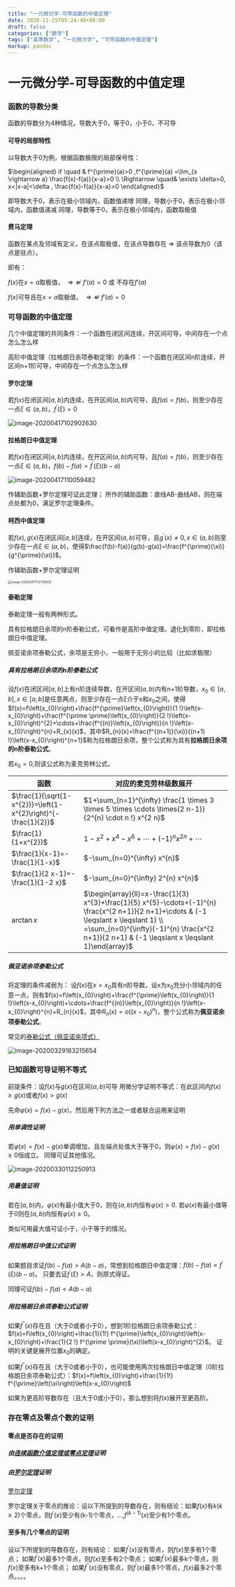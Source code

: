 ```yaml
---
title: "一元微分学-可导函数的中值定理"
date: 2020-11-25T05:24:48+08:00
draft: false
categories: ["数学"]
tags: ["高等数学", "一元微分学", "可导函数的中值定理"] 
markup: pandoc
---
```


# 一元微分学-可导函数的中值定理

### 函数的导数分类

函数的导数分为4种情况，导数大于0，等于0，小于0，不可导

#### 可导的局部特性

以导数大于0为例，根据函数极限的局部保号性：

$\begin{aligned} if \quad & f^{\prime}(a)>0 ,f^{\prime}(a) =\lim_{x \rightarrow a} \frac{f(x)-f(a)}{x-a}>0 \\ \Rightarrow \quad&  \exists \delta>0,  x<|x-a|<\delta , \frac{f(x)-f(a)}{x-a}>0 \end{aligned}$

即导数大于0，表示在极小邻域内，函数值递增
同理，导数小于0，表示在极小邻域内，函数值递减
同理，导数等于0，表示在极小邻域内，函数取极值

#### 费马定理

函数在某点及邻域有定义，在该点取极值，在该点导数存在 $\Rightarrow$ 该点导数为0（该点是驻点）。

即有：

$f(x)$在$x=a$取极值， $\Rightarrow \nLeftarrow$ $f'(a)=0$ 或 不存在$f'(a)$

$f(x)$可导且在$x=a$取极值， $\Rightarrow \nLeftarrow$ $f'(a)=0$ 

### 可导函数的中值定理

几个中值定理的共同条件：一个函数在闭区间连续，开区间可导，中间存在一个点怎么怎么样

高阶中值定理（拉格朗日余项泰勒定理）的条件：一个函数在闭区间n阶连续，开区间n+1阶可导，中间存在一个点怎么怎么样

#### 罗尔定理

若$f(x)$在闭区间$[a, b]$内连续，在开区间$(a, b)$内可导，且$f(a)=f(b)$，则至少存在一点$\xi \in(a, b)$，$f^{\prime}(\xi)=0$

![image-20200417102902630](https://picgo12138.oss-cn-hangzhou.aliyuncs.com/md/image-20200417102902630.png)

#### 拉格朗日中值定理

若$f(x)$在闭区间$[a, b]$内连续，在开区间$(a, b)$内可导，且$f(a)=f(b)$，则至少存在一点$\xi \in(a, b)$，$f(b)-f(a)=f^{\prime}(\xi)(b-a)$

![image-20200417110059482](https://picgo12138.oss-cn-hangzhou.aliyuncs.com/md/image-20200417110059482.png)

作辅助函数+罗尔定理可证此定理；
所作的辅助函数：直线AB-曲线AB，则在端点处都为0，满足罗尔定理条件。

#### 柯西中值定理

若$f(x), g(x)$在闭区间$[a, b]$连续，在开区间$(a, b)$可导，且$g^{\prime}(x) \neq 0, x \in(a, b)$则至少存在一点$\xi \in(a, b)$，使得$\frac{f(b)-f(a)}{g(b)-g(a)}=\frac{f^{\prime}(\xi)}{g^{\prime}(\xi)}$。



作辅助函数+罗尔定理证明

<img src="https://picgo12138.oss-cn-hangzhou.aliyuncs.com/md/image-20200417112739202.png" alt="image-20200417112739202" style="zoom:50%;" />

#### 泰勒定理

泰勒定理一般有两种形式。

具有拉格朗日余项的n阶泰勒公式，可看作是高阶中值定理。退化到零阶，即拉格朗日中值定理。

佩亚诺余项泰勒公式，余项是无穷小，一般用于无穷小的比较（比如求极限）

##### 具有拉格朗日余项的n阶泰勒公式

设$f(x)$在闭区间$[a,b]$上有n阶连续导数，在开区间$(a,b)$内有n+1阶导数，$x_{0} \in[a, b], x \in[a, b]$是任意两点，则至少存在一点$\xi$介于x和$x_0$之间，使得$f(x)=f\left(x_{0}\right)+\frac{f^{\prime}\left(x_{0}\right)}{1 !}\left(x-x_{0}\right)+\frac{f^{\prime \prime}\left(x_{0}\right)}{2 !}\left(x-x_{0}\right)^{2}+\cdots+\frac{f^{(n)}\left(x_{0}\right)}{n !}\left(x-x_{0}\right)^{n}+R_{x}(x)$，其中$R_{n}(x)=\frac{f^{(n+1)}(\xi)}{(n+1) !}\left(x-x_{0}\right)^{n+1}$称为拉格朗日余项，整个公式称为具有**拉格朗日余项的n阶泰勒公式**。

若$x_0 = 0$,则该公式称为麦克劳林公式。

| 函数                                                         | 对应的麦克劳林级数展开                                       |
| ------------------------------------------------------------ | ------------------------------------------------------------ |
| $\frac{1}{\sqrt{1-x^{2}}}=\left(1-x^{2}\right)^{-\frac{1}{2}}$ | $1+\sum_{n=1}^{\infty} \frac{1 \times 3 \times 5 \times \cdots \times(2 n-1)}{2^{n} \cdot n !} x^{2 n}$ |
| $\frac{1}{1+x^{2}}$                                          | $1-x^{2}+x^{4}-x^{6}+\cdots+(-1)^{n} x^{2 n}+\cdots$         |
| $\frac{1}{x-1}=-\frac{1}{1-x}$                               | $-\sum_{n=0}^{\infty} x^{n}$                                 |
| $\frac{1}{2 x-1}=-\frac{1}{1-2 x}$                           | $-\sum_{n=0}^{\infty} 2^{n} x^{n}$                           |
| $\arctan x$                                                  | $\begin{array}{ll}=x-\frac{1}{3} x^{3}+\frac{1}{5} x^{5}-\cdots+(-1)^{n} \frac{x^{2 n+1}}{2 n+1}+\cdots & (-1 \leqslant x \leqslant 1) \\ =\sum_{n=0}^{\infty}(-1)^{n} \frac{x^{2 n+1}}{2 n+1} & (-1 \leqslant x \leqslant 1)\end{array}$ |

##### 佩亚诺余项泰勒公式

将定理的条件减弱为：
设$f(x)$在$x=x_0$具有n阶导数，设x为$x_0$充分小邻域内的任意一点，则有$f(x)=f\left(x_{0}\right)+\frac{f^{\prime}\left(x_{0}\right)}{1 !}\left(x-x_{0}\right)+\cdots+\frac{f^{(n)}\left(x_{0}\right)}{n !}\left(x-x_{0}\right)^{n}+R_{n}(x)$，其中$R_{n}(x)=o\left(\left(x-x_{0}\right)^{n}\right)$，整个公式称为**佩亚诺余项泰勒公式**。

常见的[泰勒公式（佩亚诺余项式）](#泰勒公式（佩亚诺余项式）)

![image-20200329183215654](https://picgo12138.oss-cn-hangzhou.aliyuncs.com/md/image-20200329183215654.png)

### 已知函数可导证明不等式

前提条件：设$f(x)$与$g(x)$在区间$(a,b)$可导
用微分学证明不等式：在此区间内$f(x) \geqslant g(x)$或者$f(x)>g(x)$

先命$\varphi(x)=f(x)-g(x)$，然后用下列方法之一或者联合运用来证明

##### 用单调性证明

若$\varphi(x)=f(x)-g(x)$单调增加，且左端点处值大于等于0，则$\varphi(x)=f(x)-g(x) \ge 0$恒成立。
同理可证其他情况。

![image-20200330112250913](https://picgo12138.oss-cn-hangzhou.aliyuncs.com/md/image-20200330112250913.png)

##### 用最值证明

若在$(a,b)$内，$\varphi (x)$有最小值大于0，则在$(a,b)$内恒有$\varphi (x) \gt 0$.
若$\varphi (x)$有最小值等于0则在$(a,b)$内恒有$\varphi (x) \ge 0$。

类似可用最大值可证小于，小于等于的情况。

##### 用拉格朗日中值公式证明

如果题目求证$f(b)-f(a)>A(b-a)$，常想到拉格朗日中值定理：$f(b)-f(a)=f^{\prime}(\xi)(b-a)$。
只要去证$f^{\prime}(\xi)>A$，则原式得证。

同理可证$f(b)-f(a)<A(b-a)$

##### 用拉格朗日余项泰勒公式证明

如果$f^{\prime \prime}(x)$存在且（大于0或者小于0），想到1阶拉格朗日余项泰勒公式：$f(x)=f\left(x_{0}\right)+\frac{1}{1!} f^{\prime}\left(x_{0}\right)\left(x-x_{0}\right)+\frac{1}{2 !} f^{\prime \prime}(\xi)\left(x-x_{0}\right)^{2}$。
证明的关键是展开位置$x_0$的确定。

如果$f^{\prime \prime}(x)$存在且（大于0或者小于0），也可能使用两次拉格朗日中值定理（0阶拉格朗日余项泰勒公式）：$f(x)=f\left(x_{0}\right)+\frac{1}{1!} f^{\prime}\left(\xi\right)\left(x-x_{0}\right)$

如果为更高阶导数存在（且大于0或小于0），那么想到将$f(x)$展开至更高阶。

### 存在零点及零点个数的证明

#### 零点是否存在的证明

##### 由[连续函数介值定理或零点定理](#闭区间上连续函数的性质)证明

##### 由[罗尔定理](#罗尔定理)证明

[罗尔定理](#罗尔定理)

罗尔定理关于零点的推论：设以下所提到的导数存在，则有结论：如果$f(x)$有$k(k\ge 2)$个零点，则$f^\prime (x)$至少有(k-1)个零点，...,$f^{(k-1)}(x)$至少有1个零点。

#### 至多有几个零点的证明

设以下所提到的导数存在，则有结论：
如果$f^{\prime}(x)$没有零点，则$f(x)$至多有1个零点；
如果$f^{\prime}(x)$最多1个零点，则$f(x)$至多有2个零点；
如果$f^{\prime}(x)$最多k个零点，则$f(x)$至多有k+1个零点；
如果$f^{\prime \prime}(x)$没有零点，则$f^{\prime}(x)$最多1个零点，$f(x)$最多2个零点。。。。